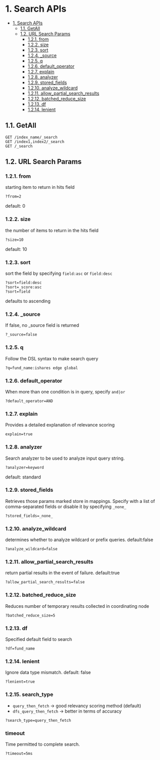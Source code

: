 # 1. Search APIs

<!-- TOC -->

- [1. Search APIs](#1-search-apis)
	- [1.1. GetAll](#11-getall)
	- [1.2. URL Search Params](#12-url-search-params)
		- [1.2.1. from](#121-from)
		- [1.2.2. size](#122-size)
		- [1.2.3. sort](#123-sort)
		- [1.2.4. _source](#124-_source)
		- [1.2.5. q](#125-q)
		- [1.2.6. default_operator](#126-default_operator)
		- [1.2.7. explain](#127-explain)
		- [1.2.8. analyzer](#128-analyzer)
		- [1.2.9. stored_fields](#129-stored_fields)
		- [1.2.10. analyze_wildcard](#1210-analyze_wildcard)
		- [1.2.11. allow_partial_search_results](#1211-allow_partial_search_results)
		- [1.2.12. batched_reduce_size](#1212-batched_reduce_size)
		- [1.2.13. df](#1213-df)
		- [1.2.14. lenient](#1214-lenient)

<!-- /TOC -->

## 1.1. GetAll

```api
GET /index_name/_search
GET /index1,index2/_search
GET /_search
```

## 1.2. URL Search Params

### 1.2.1. from

starting item to return in hits field

```
?from=2
```

default: 0

### 1.2.2. size

the number of items to return in the hits field

```
?size=10
```

default: 10

### 1.2.3. sort

sort the field by specifying `field:asc` or `field:desc`
```
?sort=field:desc
?sort=_score:asc
?sort=field
```
defaults to ascending

### 1.2.4. _source
If false, no _source field is returned

```
?_source=false
```

### 1.2.5. q 
Follow the DSL syntax to make search query
```
?q=fund_name:ishares edge global
```


### 1.2.6. default_operator
When more than one condition is in query, specify `and|or`

```
?default_operator=AND
```

### 1.2.7. explain
Provides a detailed explanation of relevance scoring

```
explain=true
```

### 1.2.8. analyzer
Search analyzer to be used to analyze input query string.

```
?analyzer=keyword
```

default: standard

### 1.2.9. stored_fields
Retrieves those params marked store in mappings. Specify with a list of comma-separated fields or disable it by specifying `_none_`

```
?stored_fields=_none_
```

### 1.2.10. analyze_wildcard
determines whether to analyze wildcard or prefix queries. default:false

```
?analyze_wildcard=false
```

### 1.2.11. allow_partial_search_results
return partial results in the event of failure. default:true

```
?allow_partial_search_results=false
```

### 1.2.12. batched_reduce_size
Reduces number of temporary results collected in coordinating node

```
?batched_reduce_size=5
```

### 1.2.13. df
Specified default field to search

```
?df=fund_name
```

### 1.2.14. lenient
Ignore data type mismatch. default: false

```
?lenient=true
```

### 1.2.15. search_type
- `query_then_fetch` -> good relevancy scoring method (default)
- `dfs_query_then_fetch` -> better in terms of accuracy

```
?search_type=query_then_fetch
```

### timeout
Time permitted to complete search.
```
?timeout=5ms
```